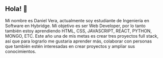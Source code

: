 ## Hola! 👋

Mi nombre es Daniel Vera, actualmente soy estudiante de Ingeniería en Software en Hybridge.
Mi objetivo es ser Web Developer, por lo tanto también estoy aprendiendo HTML, CSS, JAVASCRIPT, REACT, PYTHON, MONGO, ETC.
Este año una de mis metas es crear tres proyectos full stack, así que para lograrlo me gustaria aprender más, colaborar con personas que también estén interesadas en crear proyectos y ampliar sus conocimientos.
<!--
**dannodev/dannodev** is a ✨ _special_ ✨ repository because its `README.md` (this file) appears on your GitHub profile.

Here are some ideas to get you started:

- 🔭 I’m currently working on ...
- 🌱 I’m currently learning ...
- 👯 I’m looking to collaborate on ...
- 🤔 I’m looking for help with ...
- 💬 Ask me about ...
- 📫 How to reach me: ...
- 😄 Pronouns: ...
- ⚡ Fun fact: ...
-->
